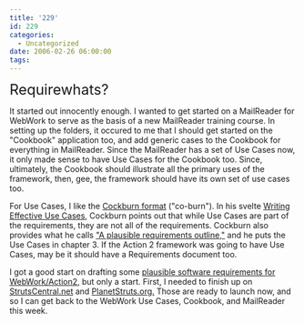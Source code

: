 ```yaml
---
title: '229'
id: 229
categories:
  - Uncategorized
date: 2006-02-26 06:00:00
tags:
---
```


<span style="font-size:180%;">Requirewhats?</span>

It started out innocently enough. I wanted to get started on a MailReader for WebWork to serve as the basis of a new MailReader training course. In setting up the folders, it occured to me that I should get started on the "Cookbook" application too, and add generic cases to the Cookbook for everything in MailReader. Since the MailReader has a set of Use Cases now, it only made sense to have Use Cases for the Cookbook too. Since, ultimately, the Cookbook should illustrate all the primary uses of the framework, then, gee, the framework should have its own set of use cases too.

For Use Cases, I like the [Cockburn format](http://strutsuniversity.org/Use+Cases) ("co-burn"). In his svelte [Writing Effective Use Cases](http://www.amazon.com/exec/obidos/tg/detail/-/0201702258/apachesoftwar-20/), Cockburn points out that while Use Cases are part of the requirements, they are not all of the requirements. Cockburn also provides what he calls ["A plausible requirements outline,"](http://strutsuniversity.org/Requirements) and he puts the Use Cases in chapter 3\. If the Action 2 framework was going to have Use Cases, may be it should have a Requirements document too.

I got a good start on drafting some [plausible software requirements for WebWork/Action2,](http://strutsuniversity.org/Action2+Requirements) but only a start. First, I needed to finish up on [StrutsCentral.net](http://www.strutscentral.net/) and [PlanetStruts.org.](http://www.planetstruts.org/roller/) Those are ready to launch now, and so I can get back to the WebWork Use Cases, Cookbook, and MailReader this week.